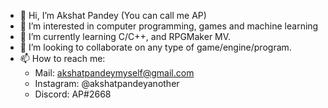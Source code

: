 - 👋 Hi, I’m Akshat Pandey (You can call me AP)
- 👀 I’m interested in computer programming, games and machine learning
- 🌱 I’m currently learning C/C++, and RPGMaker MV.
- 💞️ I’m looking to collaborate on any type of game/engine/program.
- 📫 How to reach me:
  - Mail: akshatpandeymyself@gmail.com
  - Instagram: @akshatpandeyanother
  - Discord: AP#2668
